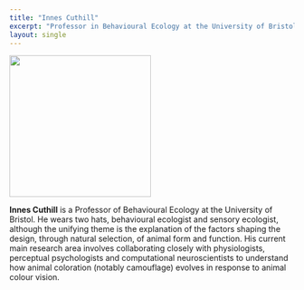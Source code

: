 ```yaml
---
title: "Innes Cuthill"
excerpt: "Professor in Behavioural Ecology at the University of Bristol (he/him) - Outreach Lecture <br/><img src='/2025/images/Innes.jpg' width='150'>"
layout: single
---
```



<img src="/2025/images/Innes.jpg" width="250"/>

**Innes Cuthill** is a Professor of Behavioural Ecology at the University of Bristol. He wears two hats, behavioural ecologist and sensory ecologist, although the unifying theme is the explanation of the factors shaping the design, through natural selection, of animal form and function. His current main research area involves collaborating closely with physiologists, perceptual psychologists and computational neuroscientists to understand how animal coloration (notably camouflage) evolves in response to animal colour vision. 
